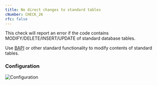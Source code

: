 ```yaml
---
title: No direct changes to standard tables
cNumber: CHECK_26
rfc: false
---
```


This check will report an error if the code contains MODIFY/DELETE/INSERT/UPDATE of standard database tables.

Use [BAPI](http://help.sap.com/saphelp_erp60_sp/helpdata/en/7e/5e115e4a1611d1894c0000e829fbbd/content.htm) or other standard functionality to modify contents of standard tables.

### Configuration
![Configuration](/img/26_conf.png)